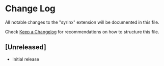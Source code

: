 # Change Log

All notable changes to the "syrinx" extension will be documented in this file.

Check [Keep a Changelog](http://keepachangelog.com/) for recommendations on how to structure this file.

## [Unreleased]

- Initial release
